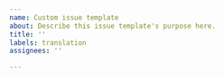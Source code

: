 ```yaml
---
name: Custom issue template
about: Describe this issue template's purpose here.
title: ''
labels: translation
assignees: ''

---
```



